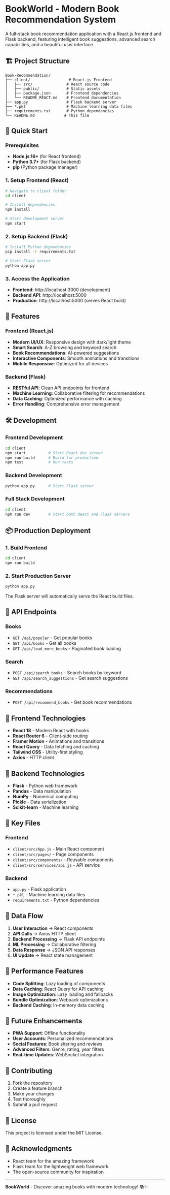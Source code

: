 # BookWorld - Modern Book Recommendation System

A full-stack book recommendation application with a React.js frontend and Flask backend, featuring intelligent book suggestions, advanced search capabilities, and a beautiful user interface.

## 🏗️ Project Structure

```
Book-Recommendation/
├── client/                 # React.js Frontend
│   ├── src/               # React source code
│   ├── public/            # Static assets
│   ├── package.json       # Frontend dependencies
│   └── README_REACT.md    # Frontend documentation
├── app.py                 # Flask backend server
├── *.pkl                  # Machine learning data files
├── requirements.txt       # Python dependencies
└── README.md             # This file
```

## 🚀 Quick Start

### Prerequisites
- **Node.js 16+** (for React frontend)
- **Python 3.7+** (for Flask backend)
- **pip** (Python package manager)

### 1. Setup Frontend (React)
```bash
# Navigate to client folder
cd client

# Install dependencies
npm install

# Start development server
npm start
```

### 2. Setup Backend (Flask)
```bash
# Install Python dependencies
pip install -r requirements.txt

# Start Flask server
python app.py
```

### 3. Access the Application
- **Frontend**: http://localhost:3000 (development)
- **Backend API**: http://localhost:5000
- **Production**: http://localhost:5000 (serves React build)

## 📱 Features

### Frontend (React.js)
- **Modern UI/UX**: Responsive design with dark/light theme
- **Smart Search**: A-Z browsing and keyword search
- **Book Recommendations**: AI-powered suggestions
- **Interactive Components**: Smooth animations and transitions
- **Mobile Responsive**: Optimized for all devices

### Backend (Flask)
- **RESTful API**: Clean API endpoints for frontend
- **Machine Learning**: Collaborative filtering for recommendations
- **Data Caching**: Optimized performance with caching
- **Error Handling**: Comprehensive error management

## 🛠️ Development

### Frontend Development
```bash
cd client
npm start          # Start React dev server
npm run build      # Build for production
npm test           # Run tests
```

### Backend Development
```bash
python app.py      # Start Flask server
```

### Full Stack Development
```bash
cd client
npm run dev        # Start both React and Flask servers
```

## 📦 Production Deployment

### 1. Build Frontend
```bash
cd client
npm run build
```

### 2. Start Production Server
```bash
python app.py
```

The Flask server will automatically serve the React build files.

## 🔧 API Endpoints

### Books
- `GET /api/popular` - Get popular books
- `GET /api/books` - Get all books
- `GET /api/load_more_books` - Paginated book loading

### Search
- `POST /api/search_books` - Search books by keyword
- `GET /api/search_suggestions` - Get search suggestions

### Recommendations
- `POST /api/recommend_books` - Get book recommendations

## 🎨 Frontend Technologies

- **React 18** - Modern React with hooks
- **React Router 6** - Client-side routing
- **Framer Motion** - Animations and transitions
- **React Query** - Data fetching and caching
- **Tailwind CSS** - Utility-first styling
- **Axios** - HTTP client

## 🐍 Backend Technologies

- **Flask** - Python web framework
- **Pandas** - Data manipulation
- **NumPy** - Numerical computing
- **Pickle** - Data serialization
- **Scikit-learn** - Machine learning

## 📁 Key Files

### Frontend
- `client/src/App.js` - Main React component
- `client/src/pages/` - Page components
- `client/src/components/` - Reusable components
- `client/src/services/api.js` - API service

### Backend
- `app.py` - Flask application
- `*.pkl` - Machine learning data files
- `requirements.txt` - Python dependencies

## 🔄 Data Flow

1. **User Interaction** → React components
2. **API Calls** → Axios HTTP client
3. **Backend Processing** → Flask API endpoints
4. **ML Processing** → Collaborative filtering
5. **Data Response** → JSON API responses
6. **UI Update** → React state management

## 🚀 Performance Features

- **Code Splitting**: Lazy loading of components
- **Data Caching**: React Query for API caching
- **Image Optimization**: Lazy loading and fallbacks
- **Bundle Optimization**: Webpack optimizations
- **Backend Caching**: In-memory data caching

## 🎯 Future Enhancements

- **PWA Support**: Offline functionality
- **User Accounts**: Personalized recommendations
- **Social Features**: Book sharing and reviews
- **Advanced Filters**: Genre, rating, year filters
- **Real-time Updates**: WebSocket integration

## 🤝 Contributing

1. Fork the repository
2. Create a feature branch
3. Make your changes
4. Test thoroughly
5. Submit a pull request

## 📄 License

This project is licensed under the MIT License.

## 🙏 Acknowledgments

- React team for the amazing framework
- Flask team for the lightweight web framework
- The open-source community for inspiration

---

**BookWorld** - Discover amazing books with modern technology! 📚✨